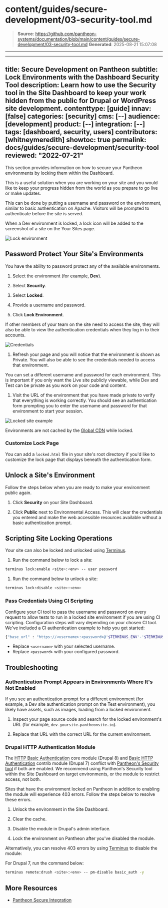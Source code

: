# content/guides/secure-development/03-security-tool.md

> **Source**: https://github.com/pantheon-systems/documentation/blob/main/content/guides/secure-development/03-security-tool.md
> **Generated**: 2025-08-21 15:07:08

---

---
title: Secure Development on Pantheon
subtitle: Lock Environments with the Dashboard Security Tool
description: Learn how to use the Security tool in the Site Dashboard to keep your work hidden from the public for Drupal or WordPress site development.
contenttype: [guide]
innav: [false]
categories: [security]
cms: [--]
audience: [development]
product: [--]
integration: [--]
tags: [dashboard, security, users]
contributors: [whitneymeredith]
showtoc: true
permalink: docs/guides/secure-development/security-tool
reviewed: "2022-07-21"
---

This section provides information on how to secure your Pantheon environments by locking them within the Dashboard.

This is a useful solution when you are working on your site and you would like to keep your progress hidden from the world as you prepare to go live or make updates.

This can be done by putting a username and password on the environment, similar to basic authentication on Apache. Visitors will be prompted to authenticate before the site is served.

<Alert title="Note" type="info">

When a Dev environment is locked, a lock icon will be added to the screenshot of a site on the Your Sites page.

</Alert>

![Lock environment](..//../../images/dashboard/new-dashboard/2024/lock-environment.png)

## Password Protect Your Site's Environments

You have the ability to password protect any of the available environments.

1. Select the environment (for example, <Icon icon="wrench" />**Dev**).

1. Select **Security**.

1. Select **Locked**.

1. Provide a username and password.

1. Click **Lock Environment**.

  If other members of your team on the site need to access the site, they will also be able to view the authentication credentials when they log in to their accounts.

  ![Credentials](../../../images/dashboard/new-dashboard/2024/environment-access.png)

1. Refresh your page and you will notice that the environment is shown as Private. You will also be able to see the credentials needed to access that environment.

  You can set a different username and password for each environment. This is important if you only want the Live site publicly viewable, while Dev and Test can be private as you work on your code and content.

1. Visit the URL of the environment that you have made private to verify that everything is working correctly. You should see an authentication form prompting you to enter the username and password for that environment to start your session.

  ![Locked site example](../../../images/auth-required.png)

<Alert title="Note" type="info">

Environments are not cached by the [Global CDN](/guides/global-cdn) while locked.

</Alert>

### Customize Lock Page

You can add a `locked.html` file in your site's root directory if you'd like to customize the lock page that displays beneath the authentication form.

## Unlock a Site's Environment

Follow the steps below when you are ready to make your environment public again.

1. Click **Security** on your Site Dashboard.

1. Click **Public** next to Environmental Access. This will clear the credentials you entered and make the web accessible resources available without a basic authentication prompt.

## Scripting Site Locking Operations

Your site can also be locked and unlocked using [Terminus](/terminus).

1. Run the command below to lock a site:

  ```bash
  terminus lock:enable <site>:<env> -- user password
  ```

1. Run the command below to unlock a site:

  ```bash
  terminus lock:disable <site>:<env>
  ```

### Pass Credentials Using CI Scripting

Configure your CI tool to pass the username and password on every request to allow tests to run in a locked site environment if you are using CI scripting. Configuration steps will vary depending on your chosen CI tool. We've included a CI authentication example to help you get started:

```bash
{"base_url" : "https://<username>:<password>@'$TERMINUS_ENV'-'$TERMINUS_SITE'.pantheonsite.io/"}
```

- Replace `<username>` with your selected username.
- Replace `<password>` with your configured password.

## Troubleshooting

### Authentication Prompt Appears in Environments Where It's Not Enabled

If you see an authentication prompt for a different environment (for example, a Dev site authentication prompt on the Test environment), you likely have assets, such as images, loading from a locked environment.

1. Inspect your page source code and search for the locked environment's URL (for example, `dev-yoursite.pantheonsite.io`).

1. Replace that URL with the correct URL for the current environment.

### Drupal HTTP Authentication Module

The [HTTP Basic Authentication](https://www.drupal.org/docs/8/core/modules/basic_auth) core module (Drupal 8) and [Basic HTTP Authentication](https://www.drupal.org/project/basic_auth) contrib module (Drupal 7) conflict with [Pantheon's Security tool](/guides/secure-development/security-tool) if both are enabled. We recommend using Pantheon's Security tool within the Site Dashboard on target environments, or the module to restrict access, not both.

Sites that have the environment locked on Pantheon in addition to enabling the module will experience 403 errors. Follow the steps below to resolve these errors.

1. Unlock the environment in the Site Dashboard.

1. Clear the cache.

1. Disable the module in Drupal's admin interface.

1. Lock the environment on Pantheon after you've disabled the module.

Alternatively, you can resolve 403 errors by using [Terminus](/terminus) to disable the module:

For Drupal 7, run the command below:

```bash
terminus remote:drush <site>:<env> -- pm-disable basic_auth -y
```

## More Resources

- [Pantheon Secure Integration](/guides/secure-development/secure-integration)
